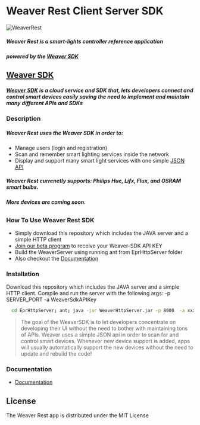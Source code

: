 # Weaver Rest Client Server SDK
![WeaverRest](http://www.weavingthings.com/technical_docs/smartlights_walkthrough/images/produvia_man_home.png)
##### Weaver Rest is a smart-lights controller reference application
##### powered by the [Weaver SDK]

## 
## [Weaver SDK]
##### [Weaver SDK] is a cloud service and SDK that, lets developers connect and control smart devices easily saving the need to implement and maintain many different APIs and SDKs
###
### Description
##### Weaver Rest uses the Weaver SDK in order to:
  - Manage users (login and registration)
  - Scan and remember smart lighting services inside the network
  - Display and support many smart light services with one simple [JSON API]
   
##### Weaver Rest currenetly supports: Philips Hue, Lifx, Flux, and OSRAM smart bulbs. 
##### More devices are coming soon.
##

### How To Use Weaver Rest SDK
- Simply download this repository which includes the JAVA server and a simple HTTP client
- [Join our beta program] to receive your Weaver-SDK API KEY
- Build the WeaverServer using running ant from EprHttpServer folder
- Also checkout the [Documentation]


### Installation

Download this repository which includes the JAVA server and a simple HTTP client.
Compile and run the server with the following args: -p SERVER_PORT -a WeaverSdkAPIKey

```sh
  cd EprHttpServer; ant; java -jar WeaverHttpServer.jar -p 8000  -a xxxxxxxxxxxxx
```
> The goal of the WeaverSDK is to let developers concentrate on developing their UI without the need to bother with maintaining tons of APIs.
> Weaver uses a simple JSON api in order to scan for and control smart devices.
> Whenever new device support is added, apps will usually automatically support the new devices without the need to update and rebuild the code!


### Documentation
- [Documentation]


License
----

The Weaver Rest app is distributed under the MIT License

   [JSON API]: <http://weavingthings.com/weaver-sdk-reference/>
   [Join our beta program]: <http://weavingthings.com/#contact>
   [Documentation]: <http://weavingthings.com/weaver-sdk-reference/>
   [Weaver SDK]: <http://weavingthings.com>
   
